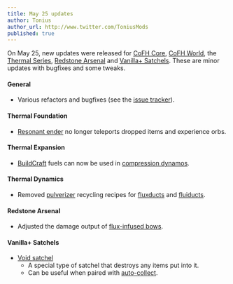 ```yaml
---
title: May 25 updates
author: Tonius
author_url: http://www.twitter.com/ToniusMods
published: true
---
```


On May 25, new updates were released for [CoFH Core](/docs/cofh-core-4/), [CoFH
World](/docs/cofh-world/), the [Thermal Series](/docs/#thermal-series),
[Redstone Arsenal](/docs/redstone-arsenal-2/) and [Vanilla+
Satchels](/docs/vanillaplus-satchels/). These are minor updates with bugfixes
and some tweaks.

#### General
* Various refactors and bugfixes (see the [issue
  tracker](https://github.com/CoFH/Feedback/issues?q=is%3Aissue+is%3Aclosed+label%3Afixed+sort%3Aupdated-desc)).

#### Thermal Foundation
* [Resonant ender](/docs/thermal-foundation-2/resonant-ender/) no longer teleports
  dropped items and experience orbs.

#### Thermal Expansion
* [BuildCraft](https://www.mod-buildcraft.com/) fuels can now be used in
  [compression dynamos](/docs/thermal-expansion-5/compression-dynamo/).

#### Thermal Dynamics
* Removed [pulverizer](/docs/thermal-expansion-5/pulverizer/) recycling recipes
  for [fluxducts](/docs/thermal-dynamics-2/fluxducts/) and
  [fluiducts](/docs/thermal-dynamics-2/fluiduct/).

#### Redstone Arsenal
* Adjusted the damage output of [flux-infused
  bows](/docs/redstone-arsenal-2/flux-infused-bow/).

#### Vanilla+ Satchels
* [Void satchel](/docs/vanillaplus-satchels/satchel/)
  * A special type of satchel that destroys any items put into it.
  * Can be useful when paired with
    [auto-collect](/docs/vanillaplus-satchels/satchel/#auto-collect).
